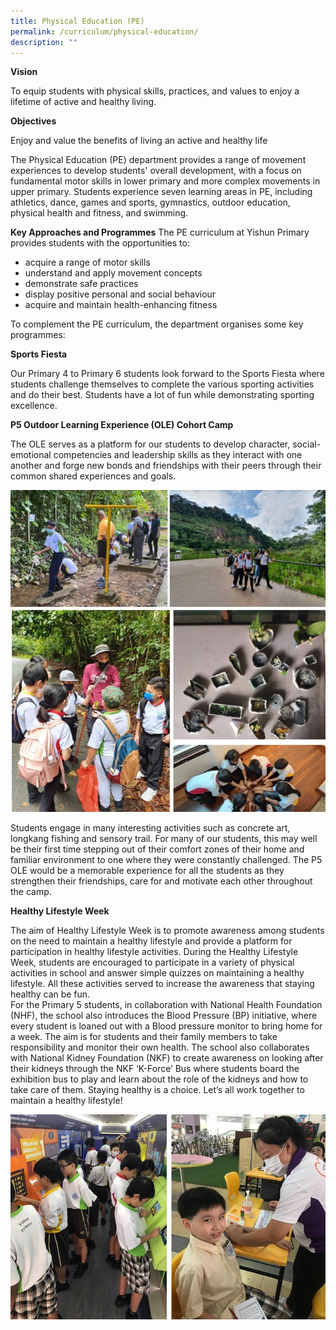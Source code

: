 ```yaml
---
title: Physical Education (PE)
permalink: /curriculum/physical-education/
description: ""
---
```

**Vision**

To equip students with physical skills, practices, and values to enjoy a lifetime of active and healthy living. 

**Objectives**

Enjoy and value the benefits of living an active and healthy life

The Physical Education (PE) department provides a range of movement experiences to develop students' overall development, with a focus on fundamental motor skills in lower primary and more complex movements in upper primary. Students experience seven learning areas in PE, including athletics, dance, games and sports, gymnastics, outdoor education, physical health and fitness, and swimming.

**Key Approaches and Programmes**
The PE curriculum at Yishun Primary provides students with the opportunities to:
* acquire a range of motor skills
* understand and apply movement concepts
* demonstrate safe practices
* display positive personal and social behaviour
* acquire and maintain health-enhancing fitness

To complement the PE curriculum, the department organises some key programmes:

**Sports Fiesta**

Our Primary 4 to Primary 6 students look forward to the Sports Fiesta where students challenge themselves to complete the various sporting activities and do their best. Students have a lot of fun while demonstrating sporting excellence.

**P5 Outdoor Learning Experience (OLE) Cohort Camp**

The OLE serves as a platform for our students to develop character, social-emotional competencies and leadership skills as they interact with one another and forge new bonds and friendships with their peers through their common shared experiences and goals. 

![](/images/Experience/Curriculum/pe_01_v1.jpg)

Students engage in many interesting activities such as concrete art, longkang fishing and sensory trail.
For many of our students, this may well be their first time stepping out of their comfort zones of their home and familiar environment to one where they were constantly challenged. The P5 OLE would be a memorable experience for all the students as they strengthen their friendships, care for and motivate each other throughout the camp.

**Healthy Lifestyle Week**

The aim of Healthy Lifestyle Week is to promote awareness among students on the need to maintain a healthy lifestyle and provide a platform for participation in healthy lifestyle activities.
During the Healthy Lifestyle Week, students are encouraged to participate in a variety of physical activities in school and answer simple quizzes on maintaining a healthy lifestyle. All these activities served to increase the awareness that staying healthy can be fun.  
For the Primary 5 students, in collaboration with National Health Foundation (NHF), the school also introduces the Blood Pressure (BP) initiative, where every student is loaned out with a Blood pressure monitor to bring home for a week. The aim is for students and their family members to take responsibility and monitor their own health.
The school also collaborates with National Kidney Foundation (NKF) to create awareness on looking after their kidneys through the NKF ‘K-Force’ Bus where students board the exhibition bus to play and learn about the role of the kidneys and how to take care of them.
Staying healthy is a choice. Let’s all work together to maintain a healthy lifestyle!

![](/images/Experience/Curriculum/pe_02_v1.jpg)